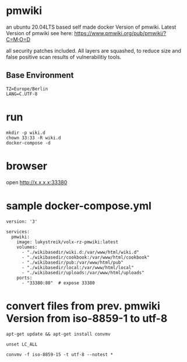 # pmwiki
an ubuntu 20.04LTS based self made docker Version of pmwiki. Latest Version of pmwiki see here: https://www.pmwiki.org/pub/pmwiki/?C=M;O=D 

all security patches included. All layers are squashed, to reduce size and false positive scan results of vulnerabilitiy tools.

## Base Environment

```
TZ=Europe/Berlin 
LANG=C.UTF-8 
```

# run
```
mkdir -p wiki.d
chown 33:33 -R wiki.d
docker-compose -d 
```

# browser
open http://x.x.x.x:33380


# sample docker-compose.yml

```
version: '3'

services:
  pmwiki:
    image: lukystreik/volx-rz-pmwiki:latest
    volumes:
      - "./wikibasedir/wiki.d:/var/www/html/wiki.d"
      - "./wikibasedir/cookbook:/var/www/html/cookbook"
      - "./wikibasedir/pub:/var/www/html/pub"
      - "./wikibasedir/local:/var/www/html/local"
      - "./wikibasedir/uploads:/var/www/html/uploads"
    ports:
      - "33380:80"  # expose 33380
```


# convert files from prev. pmwiki Version from iso-8859-1 to utf-8

```
apt-get update && apt-get install convmv

unset LC_ALL

convmv -f iso-8859-15 -t utf-8 --notest *
```
